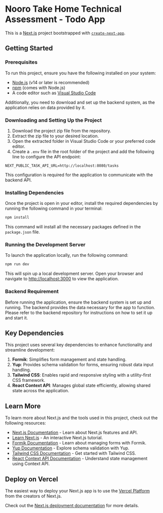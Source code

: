 # Nooro Take Home Technical Assessment - Todo App

This is a [Next.js](https://nextjs.org) project bootstrapped with [`create-next-app`](https://nextjs.org/docs/app/api-reference/cli/create-next-app).

## Getting Started

### Prerequisites

To run this project, ensure you have the following installed on your system:

- [Node.js](https://nodejs.org/) (v14 or later is recommended)
- [npm](https://www.npmjs.com/) (comes with Node.js)
- A code editor such as [Visual Studio Code](https://code.visualstudio.com/)

Additionally, you need to download and set up the backend system, as the application relies on data provided by it.

### Downloading and Setting Up the Project

1. Download the project zip file from the repository.
2. Extract the zip file to your desired location.
3. Open the extracted folder in Visual Studio Code or your preferred code editor.
4. Create a `.env` file in the root folder of the project and add the following line to configure the API endpoint:

```env
NEXT_PUBLIC_TASK_API_URL=http://localhost:8080/tasks
```

This configuration is required for the application to communicate with the backend API.

### Installing Dependencies

Once the project is open in your editor, install the required dependencies by running the following command in your terminal:

```bash
npm install
```

This command will install all the necessary packages defined in the `package.json` file.

### Running the Development Server

To launch the application locally, run the following command:

```bash
npm run dev
```

This will spin up a local development server. Open your browser and navigate to [http://localhost:3000](http://localhost:3000) to view the application.

### Backend Requirement

Before running the application, ensure the backend system is set up and running. The backend provides the data necessary for the app to function. Please refer to the backend repository for instructions on how to set it up and start it.

## Key Dependencies

This project uses several key dependencies to enhance functionality and streamline development:

1. **Formik**: Simplifies form management and state handling.
2. **Yup**: Provides schema validation for forms, ensuring robust data input handling.
3. **Tailwind CSS**: Enables rapid and responsive styling with a utility-first CSS framework.
4. **React Context API**: Manages global state efficiently, allowing shared state across the application.

## Learn More

To learn more about Next.js and the tools used in this project, check out the following resources:

- [Next.js Documentation](https://nextjs.org/docs) - Learn about Next.js features and API.
- [Learn Next.js](https://nextjs.org/learn) - An interactive Next.js tutorial.
- [Formik Documentation](https://formik.org/docs/overview) - Learn about managing forms with Formik.
- [Yup Documentation](https://github.com/jquense/yup) - Explore schema validation with Yup.
- [Tailwind CSS Documentation](https://tailwindcss.com/docs) - Get started with Tailwind CSS.
- [React Context API Documentation](https://react.dev/reference/react/useContext) - Understand state management using Context API.

## Deploy on Vercel

The easiest way to deploy your Next.js app is to use the [Vercel Platform](https://vercel.com/new?utm_medium=default-template&filter=next.js&utm_source=create-next-app&utm_campaign=create-next-app-readme) from the creators of Next.js.

Check out the [Next.js deployment documentation](https://nextjs.org/docs/app/building-your-application/deploying) for more details.




